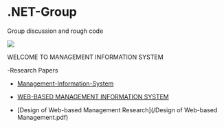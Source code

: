 # .NET-Group
Group discussion and rough code

<img src="https://hmhub.in/wp-content/uploads/2017/12/MIS-1-e1514121069283.jpg"></img>

WELCOME TO MANAGEMENT INFORMATION SYSTEM

-Research Papers

- [Management-Information-System](/Management-Information-System)

- [WEB-BASED MANAGEMENT INFORMATION SYSTEM ](/silo.tips_international-journal-of-advanced-computer-technology-ijact-issn.pdf)

- [Design of Web-based Management Research](/Design of Web-based Management.pdf)







